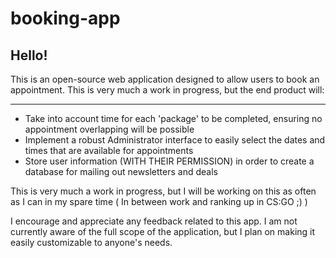 # booking-app



## Hello!
This is an open-source web application designed to allow users to book an appointment. This is very much a work in progress, but the end product will:
***
 - Take into account time for each 'package' to be completed, ensuring no appointment overlapping will be possible
 - Implement a robust Administrator interface to easily select the dates and times that are available for appointments
 - Store user information (WITH THEIR PERMISSION) in order to create a database for mailing out newsletters and deals

This is very much a work in progress, but I will be working on this as often as I can in my spare time ( In between work and ranking up in CS:GO ;) )


I encourage and appreciate any feedback related to this app. I am not currently aware of the full scope of the application, but I plan on making it easily customizable to anyone's needs.
